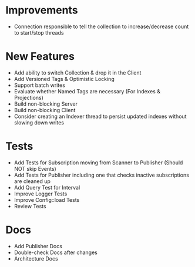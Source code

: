 # Improvements

- Connection responsible to tell the collection to increase/decrease count to start/stop threads

# New Features

- Add ability to switch Collection & drop it in the Client
- Add Versioned Tags & Optimistic Locking
- Support batch writes
- Evaluate whether Named Tags are necessary (For Indexes & Projections)
- Build non-blocking Server
- Build non-blocking Client
- Consider creating an Indexer thread to persist updated indexes without slowing down writes

# Tests

- Add Tests for Subscription moving from Scanner to Publisher (Should NOT skip Events)
- Add Tests for Publisher including one that checks inactive subscriptions are cleaned up
- Add Query Test for Interval
- Improve Logger Tests
- Improve Config::load Tests
- Review Tests

# Docs

- Add Publisher Docs
- Double-check Docs after changes
- Architecture Docs